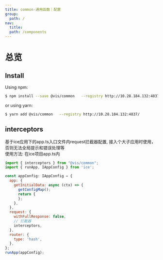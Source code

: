```yaml
---
title: common-通用函数｜配置
group:
  path: /
nav:
  title:
  path: /components
---
```


# 总览

## Install

Using npm:

```bash
$ npm install --save @vis/common   --registry http://10.28.184.132:4837/
```

or using yarn:

```bash
$ yarn add @vis/common   --registry http://10.28.184.132:4837/
```


## interceptors
基于ice应用下的app.ts入口文件内request拦截器配置, 接入个大子应用时使用，否则无法全局提示和错误处理等
<br/>
使用方法: 在ice项目app.ts内
```jsx | pure
import { interceptors } from "@vis/common";
import { runApp, IAppConfig } from 'ice';

const appConfig: IAppConfig = {
  app: {
    getInitialData: async (ctx) => {
      getConfigMap();
      return {
      };
    },
  },
  request: {
    withFullResponse: false,
    // 拦截器
    interceptors,
  },
  router: {
    type: 'hash',
  },
};
runApp(appConfig);
```
